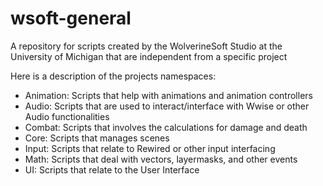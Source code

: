 # wsoft-general
A repository for scripts created by the WolverineSoft Studio at the University of Michigan that are independent from a specific project

Here is a description of the projects namespaces:
- Animation: Scripts that help with animations and animation controllers
- Audio: Scripts that are used to interact/interface with Wwise or other Audio functionalities
- Combat: Scripts that involves the calculations for damage and death
- Core: Scripts that manages scenes
- Input: Scripts that relate to Rewired or other input interfacing
- Math: Scripts that deal with vectors, layermasks, and other events
- UI: Scripts that relate to the User Interface
